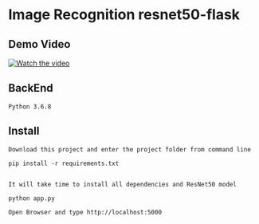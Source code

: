 # Image Recognition resnet50-flask

## Demo Video

[![Watch the video](https://i.ytimg.com/vi/Raiy4SVW_YY/0.jpg)](https://www.youtube.com/embed/Raiy4SVW_YY)

## BackEnd

```
Python 3.6.8
```
## Install

```
Download this project and enter the project folder from command line

```

```
pip install -r requirements.txt

```

```

It will take time to install all dependencies and ResNet50 model

```

```
python app.py

```

```
Open Browser and type http://localhost:5000

```
